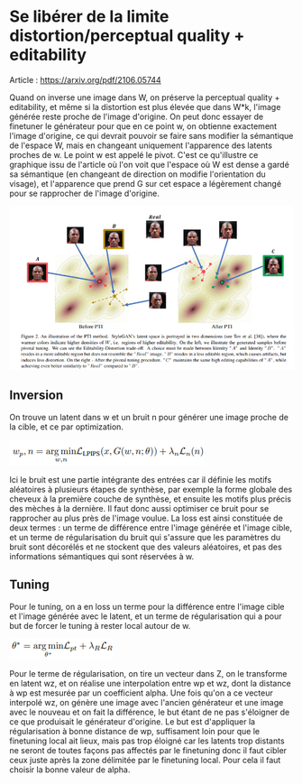 # Se libérer de la limite distortion/perceptual quality + editability

Article : https://arxiv.org/pdf/2106.05744

Quand on inverse une image dans W, on préserve la perceptual quality + editability, et même si la distortion
est plus élevée que dans W*k, l'image générée reste proche de l'image d'origine. On peut donc essayer de finetuner
le générateur pour que en ce point w, on obtienne exactement l'image d'origine, ce qui devrait pouvoir se faire
sans modifier la sémantique de l'espace W, mais en changeant uniquement l'apparence des latents proches de w.
Le point w est appelé le pivot.
C'est ce qu'illustre ce graphique issu de l'article où l'on voit que l'espace où W est dense a gardé sa sémantique
(en changeant de direction on modifie l'orientation du visage), et l'apparence que prend G sur cet espace a légèrement
changé pour se rapprocher de l'image d'origine.

![pivotaltuning.PNG](pivotaltuning.PNG)

## Inversion

On trouve un latent dans w et un bruit n pour générer une image proche de la cible, et ce par optimization.

![inversionpivotal.PNG](inversionpivotal.PNG)

Ici le bruit est une partie intégrante des entrées car il définie les motifs aléatoires à plusieurs étapes de synthèse,
par exemple la forme globale des cheveux à la première couche de synthèse, et ensuite les motifs plus précis des 
mèches à la dernière. Il faut donc aussi optimiser ce bruit pour se rapprocher au plus près de l'image voulue. 
La loss est ainsi constituée de deux termes : un terme de différence entre l'image générée et l'image cible, et un 
terme de régularisation du bruit qui s'assure que les paramètres du bruit sont décorélés et ne stockent que des 
valeurs aléatoires, et pas des informations sémantiques qui sont réservées à w.



## Tuning

Pour le tuning, on a en loss un terme pour la différence entre l'image cible et l'image générée avec le latent, et un
terme de régularisation qui a pour but de forcer le tuning à rester local autour de w.

![tuningloss.PNG](tuningloss.PNG)

Pour le terme de régularisation, on tire un vecteur dans Z, on le transforme en latent wz, et on réalise une interpolation entre
wp et wz, dont la distance à wp est mesurée par un coefficient alpha.
Une fois qu'on a ce vecteur interpolé wz, on génère une image
avec l'ancien générateur et une image avec le nouveau et on fait la différence, le but étant de ne pas s'éloigner
de ce que produisait le générateur d'origine. Le but est d'appliquer la régularisation à 
bonne distance de wp, suffisament loin pour que le finetuning local ait lieux, mais pas trop éloigné car les
latents trop distants ne seront de toutes façons pas affectés par le finetuning donc il faut cibler ceux juste
après la zone délimitée par le finetuning local. Pour cela il faut choisir la bonne valeur de alpha.


